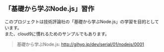 
## 「基礎から学ぶNode.js」習作


このプロジェクトは技術評論社の「基礎から学ぶNode.js」の学習を目的としています。  
また、cloud9に慣れるためのサンプルでもあります。

> 基礎から学ぶNode.js:
> http://gihyo.jp/dev/serial/01/nodejs/0001



